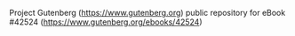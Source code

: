 Project Gutenberg (https://www.gutenberg.org) public repository for eBook #42524 (https://www.gutenberg.org/ebooks/42524)
